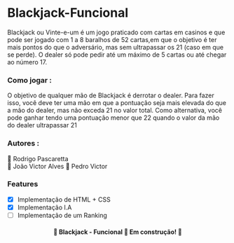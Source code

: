 # Blackjack-Funcional

Blackjack ou Vinte-e-um é um jogo praticado com cartas em casinos e que pode ser jogado com 1 a 8 baralhos de 52 cartas,em que o objetivo é ter mais pontos do que o adversário, mas sem ultrapassar os 21 (caso em que se perde). O dealer só pode pedir até um máximo de 5 cartas ou até chegar ao número 17.

### Como jogar : 

O objetivo de qualquer mão de Blackjack é derrotar o dealer. Para fazer isso, você deve ter uma mão em que a pontuação seja mais elevada do que a mão do dealer, mas não exceda 21 no valor total. Como alternativa, você pode ganhar tendo uma pontuação menor que 22 quando o valor da mão do dealer ultrapassar 21

### Autores : 

:space_invader: Rodrigo Pascaretta  
:space_invader: João Victor Alves
:space_invader: Pedro Victor

### Features

- [x] Implementação de HTML + CSS
- [x] Implementação I.A
- [ ] Implementação de um Ranking

<h4 align="center"> 
	🚧  Blackjack - Funcional 🚀 Em construção!  🚧
</h4>